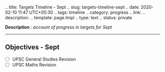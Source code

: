 .. title: Targets Timeline - Sept
.. slug: targets-timeline-sept
.. date: 2020-02-10 11:47 UTC+05:30
.. tags: timeline
.. category: progress
.. link: 
.. description: 
.. template: page.tmpl
.. type: text
.. status: private

**Description** : *account of progress in targets for  Sept*

***
<!-- TEASER_END -->

## Objectives - Sept
- [ ] UPSC General Studies Revision
- [ ] UPSC Maths Revision